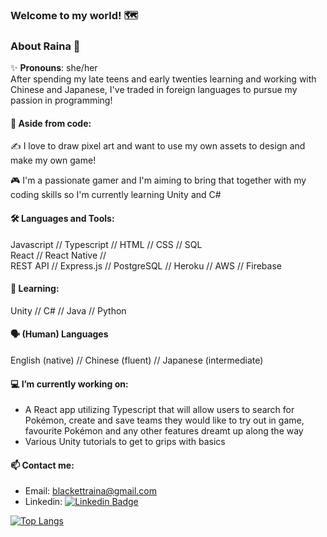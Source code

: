 ### Welcome to my world! 🗺️ 

### About Raina 👾 
✨ <b>Pronouns</b>: she/her <br>
After spending my late teens and early twenties learning and working with Chinese and Japanese, I've traded in foreign languages to pursue my passion in programming! 

#### 🎨 Aside from code:
✍️ I love to draw pixel art and want to use my own assets to design and make my own game!

🎮 I'm a passionate gamer and I'm aiming to bring that together with my coding skills so I'm currently learning Unity and C# 

#### 🛠️ Languages and Tools: <br>
Javascript // Typescript // HTML // CSS // SQL <br>
React // React Native // <br>
REST API // Express.js // PostgreSQL // Heroku // AWS // Firebase

#### 📖 Learning: <br>
Unity // C# // Java // Python 

#### 🗣️ (Human) Languages 
English (native) // Chinese (fluent) // Japanese (intermediate)  

#### 💻 I’m currently working on: 
- A React app utilizing Typescript that will allow users to search for Pokémon, create and save teams they would like to try out in game, favourite Pokémon and any other features dreamt up along the way  
- Various Unity tutorials to get to grips with basics

#### 📫 Contact me: 
- Email: blackettraina@gmail.com
- Linkedin: [![Linkedin Badge](https://img.shields.io/badge/-Raina-blue?style=flat&logo=Linkedin&logoColor=white)](https://www.linkedin.com/in/raina-blackett/)

[![Top Langs](https://github-readme-stats.vercel.app/api/top-langs/?username=chocorainaaa&theme=radical)](https://github.com/chocorainaaa/github-readme-stats)

